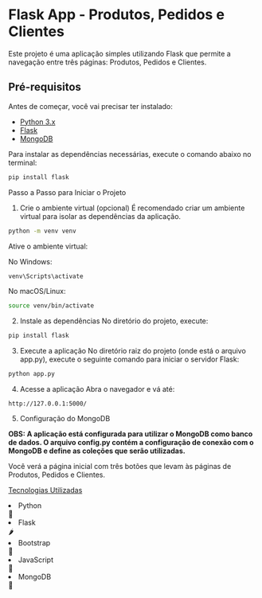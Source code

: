 # Flask App - Produtos, Pedidos e Clientes

Este projeto é uma aplicação simples utilizando Flask que permite a navegação entre três páginas: Produtos, Pedidos e Clientes.

## Pré-requisitos

Antes de começar, você vai precisar ter instalado:

- [Python 3.x](https://www.python.org/downloads/)
- [Flask](https://flask.palletsprojects.com/)
- [MongoDB](https://www.mongodb.com/try/download/community-edition)

Para instalar as dependências necessárias, execute o comando abaixo no terminal:

```bash
pip install flask
```

Passo a Passo para Iniciar o Projeto
1. Crie o ambiente virtual (opcional)
É recomendado criar um ambiente virtual para isolar as dependências da aplicação.

```bash
python -m venv venv
```

Ative o ambiente virtual:

No Windows:
```bash
venv\Scripts\activate
```
No macOS/Linux:
```bash
source venv/bin/activate
```

2. Instale as dependências
No diretório do projeto, execute:
```bash
pip install flask
```

3. Execute a aplicação
No diretório raiz do projeto (onde está o arquivo app.py), execute o seguinte comando para iniciar o servidor Flask:

```bash
python app.py
```

4. Acesse a aplicação
Abra o navegador e vá até:

```arduino
http://127.0.0.1:5000/
```

5. Configuração do MongoDB
   
<b> OBS: A aplicação está configurada para utilizar o MongoDB como banco de dados. O arquivo config.py contém a configuração de conexão com o MongoDB e define as coleções que serão utilizadas. </b>

Você verá a página inicial com três botões que levam às páginas de Produtos, Pedidos e Clientes.

<u>Tecnologias Utilizadas</u>
<li>Python</li>🐍
<li>Flask</li>🌶️
<li>Bootstrap</li>🎨
<li>JavaScript</li>🔸
<li>MongoDB</li>🍃

